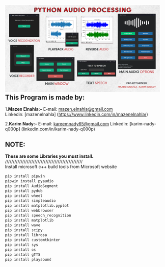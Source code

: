 ![Audio Processing Features](/Screen.png)
This Program is made by:
---------------
1.**Mazen Elnahla:-**
	E-mail: mazen.elnahla@gmail.com  
	Linkedin: [mazenelnahla] (https://www.linkedin.com/in/mazenelnahla/)  

2.**Karim Nady:-**
	E-mail: kareemnady65@gmail.com
	Linkedin: [karim-nady-q000p] (linkedin.com/in/karim-nady-q000p)  

NOTE:
---------------
**These are some Libraries you must install.**
//////////////////////////////////////////////////  
Install microsoft c++ build tools from Microsoft website  

	pip install pipwin  
	pipwin install pyaudio  
	pip install AudioSegment  
	pip install pydub  
	pip install wheel  
	pip install simpleaudio  
	pip install matplotlib.pyplot  
	pip install webbrowser  
	pip install speech_recognition  
	pip install matplotlib  
	pip install wave  
	pip install scipy  
	pip install librosa  
	pip install customtkinter  
	pip install sys  
	pip install os  
	pip install gTTS  
	pip install playsound  
